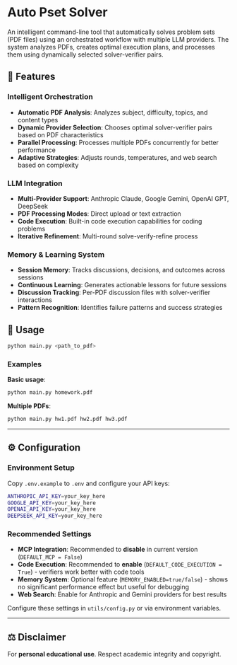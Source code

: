 # Auto Pset Solver

An intelligent command-line tool that automatically solves problem sets (PDF files) using an orchestrated workflow with multiple LLM providers. The system analyzes PDFs, creates optimal execution plans, and processes them using dynamically selected solver-verifier pairs.

## 🚀 Features

### Intelligent Orchestration
- **Automatic PDF Analysis**: Analyzes subject, difficulty, topics, and content types
- **Dynamic Provider Selection**: Chooses optimal solver-verifier pairs based on PDF characteristics  
- **Parallel Processing**: Processes multiple PDFs concurrently for better performance
- **Adaptive Strategies**: Adjusts rounds, temperatures, and web search based on complexity

### LLM Integration
- **Multi-Provider Support**: Anthropic Claude, Google Gemini, OpenAI GPT, DeepSeek
- **PDF Processing Modes**: Direct upload or text extraction
- **Code Execution**: Built-in code execution capabilities for coding problems
- **Iterative Refinement**: Multi-round solve-verify-refine process

### Memory & Learning System
- **Session Memory**: Tracks discussions, decisions, and outcomes across sessions
- **Continuous Learning**: Generates actionable lessons for future sessions
- **Discussion Tracking**: Per-PDF discussion files with solver-verifier interactions
- **Pattern Recognition**: Identifies failure patterns and success strategies

## 📖 Usage

```bash
python main.py <path_to_pdf>
```

### Examples

**Basic usage**:
```bash
python main.py homework.pdf
```

**Multiple PDFs**:
```bash  
python main.py hw1.pdf hw2.pdf hw3.pdf
```

---

## ⚙️ Configuration

### Environment Setup
Copy `.env.example` to `.env` and configure your API keys:
```bash
ANTHROPIC_API_KEY=your_key_here
GOOGLE_API_KEY=your_key_here  
OPENAI_API_KEY=your_key_here
DEEPSEEK_API_KEY=your_key_here
```

### Recommended Settings
- **MCP Integration**: Recommended to **disable** in current version (`DEFAULT_MCP = False`)  
- **Code Execution**: Recommended to **enable** (`DEFAULT_CODE_EXECUTION = True`) - verifiers work better with code tools
- **Memory System**: Optional feature (`MEMORY_ENABLED=true/false`) - shows no significant performance effect but useful for debugging
- **Web Search**: Enable for Anthropic and Gemini providers for best results

Configure these settings in `utils/config.py` or via environment variables.

---

## ⚖️ Disclaimer

For **personal educational use**. Respect academic integrity and copyright.